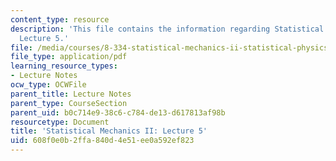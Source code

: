 ```yaml
---
content_type: resource
description: 'This file contains the information regarding Statistical Mechanics II:
  Lecture 5.'
file: /media/courses/8-334-statistical-mechanics-ii-statistical-physics-of-fields-spring-2014/608f0e0b2ffa840d4e51ee0a592ef823_MIT8_334S14_Lec5.pdf
file_type: application/pdf
learning_resource_types:
- Lecture Notes
ocw_type: OCWFile
parent_title: Lecture Notes
parent_type: CourseSection
parent_uid: b0c714e9-38c6-c784-de13-d617813af98b
resourcetype: Document
title: 'Statistical Mechanics II: Lecture 5'
uid: 608f0e0b-2ffa-840d-4e51-ee0a592ef823
---
```

